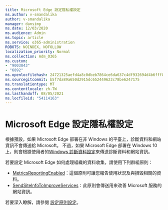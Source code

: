 ```yaml
---
title: Microsoft Edge 設定隱私權設定
ms.author: v-smandalika
author: v-smandalika
manager: dansimp
ms.date: 12/03/2020
ms.audience: Admin
ms.topic: article
ms.service: o365-administration
ROBOTS: NOINDEX, NOFOLLOW
localization_priority: Normal
ms.collection: Adm_O365
ms.custom:
- "9003843"
- "6892"
ms.openlocfilehash: 24721325aefd4a8c0dbeb7864ce6da637c4df932694d4b6fff80cab5bb5b4319
ms.sourcegitcommit: b5f7da89a650d2915dc652449623c78be6247175
ms.translationtype: MT
ms.contentlocale: zh-TW
ms.lasthandoff: 08/05/2021
ms.locfileid: "54114163"
---
```

# <a name="microsoft-edge-configure-privacy-settings"></a>Microsoft Edge 設定隱私權設定

根據預設，如果 Microsoft Edge 部署在非 Windows 的平臺上，診斷資料和網站資訊不會傳送給 Microsoft。 不過，如果 Microsoft Edge 部署在 Windows 10 上，則會根據使用者的[Windows 診斷資料設定](https://docs.microsoft.com/windows/privacy/configure-windows-diagnostic-data-in-your-organization)來傳送診斷資料和網站資訊。

若要設定 Microsoft Edge 如何處理組織的資料收集，請使用下列群組原則：
- [MetricsReportingEnabled](https://docs.microsoft.com/DeployEdge/microsoft-edge-policies#metricsreportingenabled)：這個原則可讓您報告使用狀況及與損毀相關的資料。
- [SendSiteInfoToImproveServices](https://docs.microsoft.com/DeployEdge/microsoft-edge-policies#sendsiteinfotoimproveservices)：此原則會傳送用來改善 Microsoft 服務的網站資訊。

若要深入瞭解，請參閱 [設定原則設定](https://docs.microsoft.com/deployedge/microsoft-edge-enterprise-privacy-settings#configure-policy-settings)。